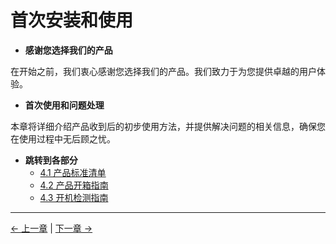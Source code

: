 # 首次安装和使用


- **感谢您选择我们的产品**

在开始之前，我们衷心感谢您选择我们的产品。我们致力于为您提供卓越的用户体验。

- **首次使用和问题处理**

本章将详细介绍产品收到后的初步使用方法，并提供解决问题的相关信息，确保您在使用过程中无后顾之忧。

- **跳转到各部分**
  - [4.1 产品标准清单](4.1-ProductStandardList.md)
  - [4.2 产品开箱指南](4.2-ProductUnboxingGuide.md)
  - [4.3 开机检测指南](4.3-PowerOnDetectionGuide.md)

---

[← 上一章](../3-UserNotes/3.4.3-other.md) | [下一章 →](../4-FirstInstallAndUse/4.1-ProductStandardList.md)
